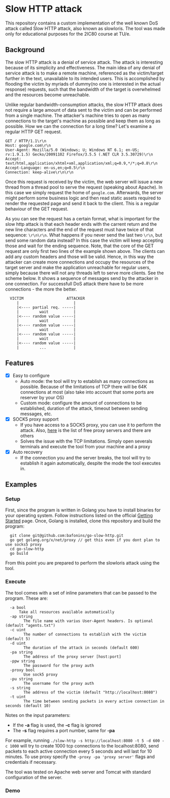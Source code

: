 # Slow HTTP attack

This repository contains a custom implementation of the well known DoS attack called Slow HTTP attack, also known as slowloris. The tool was made only for educational purposes for the 2IC80 course at TU/e.

## Background

The slow HTTP attack is a denial of service attack. The attack is interesting because of its simplicity and effectiveness. The main idea of any denial of service attack is to make a remote machine, referenced as the victim/target further in the text, unavailable to its intended users. This is accomplished by flooding the victim by myriads of dummy(no one is interested in the actual response) requests, such that the bandwidth of the target is overwhelmed and the resources become unreachable.

Unlike regular bandwidth-consumption attacks, the slow HTTP attack does not require a large amount of data sent to the victim and can be performed from a single machine. The attacker's machine tries to open as many connections to the target's machine as possible and keep them as long as possible. How we can the connection for a long time? Let's examine a regular HTTP GET request.

```
GET / HTTP/1.1\r\n
Host: google.com\r\n
User-Agent: Mozilla/5.0 (Windows; U; Windows NT 6.1; en-US; rv:1.9.1.5) Gecko/20091102 Firefox/3.5.5 (.NET CLR 3.5.30729)\r\n
Accept: text/html,application/xhtml+xml,application/xml;q=0.9,*/*;q=0.8\r\n
Accept-Language: en-us,en;q=0.5\r\n
Connection: keep-alive\r\n\r\n
```

Once this request is received by the victim, the web server will issue a new thread from a thread pool to serve the request (speaking about Apache). In this case we simply request the home of `google.com`. Afterwards, the server might perform some business logic and then read static assets required to render the requested page and send it back to the client. This is a regular behaviour of the GET request.

As you can see the request has a certain format, what is important for the slow http attack is that each header ends with the carrent return and the new line characters and the end of the request must have twice of that sequence: `\r\n\r\n`. What happens if you never send the last two `\r\n`, but send some random data instead? In this case the victim will keep accepting those and wait for the ending sequence. Note, that the core of the GET request are only first two lines of the example shown above. The clients can add any custom headers and those will be valid. Hence, in this way the attacker can create more connections and occupy the resources of the target server and make the application unreachable for regular users, simply because there will not any threads left to serve more clients. See the scheme below. It shows a sequence of messages send by the attacker in one connection. For successfull DoS attack there have to be more connections - the more the better.

```
  VICTIM                   ATTACKER
     |                        |
     |<---- partial req. -----|
     |         wait           |
     |<---- random value -----|
     |         wait           |
     |<---- random value -----|
     |         wait           |
     |<---- random value -----|
     |         wait           |
     |<---- random value -----|
     |         ...            |
```

## Features

- [x] Easy to configure
  - Auto mode: the tool will try to establish as many connections as possible. Because of the limitations of TCP there will be 64K connections at most (also take into account that some ports are reserver by your OS)
  - Custom mode: configure the amount of connections to be established, duration of the attack, timeout between sending messages, etc.
- [x] SOCK5 proxy support
  - If you have access to a SOCK5 proxy, you can use it to perform the attack. Also, [here](https://www.socks-proxy.net/) is the list of free proxy servers and there are others
  - Solves the issue with the TCP limitations. Simply open severals terminals and execute the tool from your machine and a proxy
- [x] Auto recovery
  - If the connection you and the server breaks, the tool will try to establish it again automatically, despite the mode the tool executes in.

## Examples

### Setup
First, since the program is written in Golang you have to install binaries for your operating system. Follow instructions listed on the official [Getting Started](https://golang.org/doc/install) page. Once, Golang is installed, clone this repository and build the program:
```
  git clone git@github.com:bafonins/go-slow-http.git
  go get golang.org/x/net/proxy // get this even if you dont plan to use socks5 proxy
  cd go-slow-http
  go build
```
From this point you are prepared to perform the slowloris attack using the tool.

### Execute
The tool comes with a set of inline parameters that can be passed to the program. These are:
```
  -a bool 
      Take all resources available automatically
  -ap string
    	The file name with varius User-Agent headers. Is optional (default "agents.txt")
  -c uint
    	The number of connections to establish with the victim (default 5)
  -d uint
    	The duration of the attack in seconds (default 600)
  -pa string
    	The address of the proxy server [host:port]
  -ppw string
    	The password for the proxy auth
  -proxy bool
    	Use sock5 proxy
  -pu string
    	The username for the proxy auth
  -s string
    	The address of the victim (default "http://localhost:8080")
  -t uint
    	The time between sending packets in every active connection in seconds (default 10)
```

Notes on the input parameters:
  - If the **-a** flag is used, the **-c** flag is ignored
  - The **-s** flag requires a port number, same for **-pa**

For example, running `./slow-http -s http://localhost:8080 -t 5 -d 600 -c 1000` will try to create 1000 tcp connections to the localhost:8080, send packets to each active connection every 5 seconds and will last for 10 minutes. To use proxy specify the `-proxy -pa 'proxy server'` flags and credentials if necessary.

The tool was tested on Apache web server and Tomcat with standard configuration of the server.

### Demo
